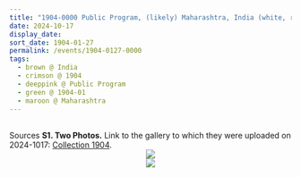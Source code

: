 ```yaml
---
title: "1904-0000 Public Program, (likely) Maharashtra, India (white, red, shawl, garland, high ceiling, wall, mike, Sahaja Yogis, stairs, pillars, flowers)"
date: 2024-10-17
display_date: 
sort_date: 1904-01-27
permalink: /events/1904-0127-0000
tags:
  - brown @ India
  - crimson @ 1904
  - deeppink @ Public Program
  - green @ 1904-01
  - maroon @ Maharashtra  
---
```


<br>

<wave-list>
  <list-title color="DarkSeaGreen" width="40">Sources</list-title>
  <list-item color="BlanchedAlmond"  width="280"><b>S1. Two Photos.</b> Link to the gallery to which they were uploaded on 2024-1017: <a href="https://eternalmoments.smugmug.com/Collections/Mahipalsingh-Jaisingh-Raul-Collection/1904/">Collection 1904</a>.</list-item>
</wave-list>

<div style="text-align: center"><img src="https://pub-bcc3cbe9b1e94ba1ac28915f7a3900fa.r2.dev/1904-0000_Public_Program_(likely)_Maharashtra_India_(white_red_shawl_garland_high_ceiling_wall_mike_Sahaja_Yogis_stairs_pillars_flowers_01_(Mahipalsingh_Jaisingh_Raul_Collection_scanned_by_Ankit_Khare).jpg" /></div>

<div style="text-align: center"><img src="https://pub-bcc3cbe9b1e94ba1ac28915f7a3900fa.r2.dev/1904-0000_Public_Program_(likely)_Maharashtra_India_(white_red_shawl_garland_high_ceiling_wall_mike_Sahaja_Yogis_stairs_pillars_flowers_02_(Mahipalsingh_Jaisingh_Raul_Collection_scanned_by_Ankit_Khare).jpg" /></div>